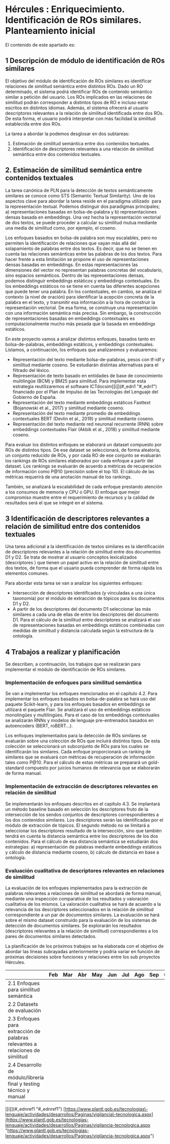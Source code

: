 # Hércules : Enriquecimiento. Identificación de ROs similares. Planteamiento inicial



El contenido de este apartado es:

## 1 Descripción de módulo de identificación de ROs similares

El objetivo del módulo de identificación de ROs similares es identificar relaciones de similitud semántica entre distintos ROs. Dado un RO determinado, el sistema podrá identificar ROs de contenido semántico similar a petición del usuario. Los ROs implicados en las relaciones de similitud podrán corresponder a distintos tipos de RO e incluso estar escritos en distintos idiomas. Además, el sistema ofrecerá al usuario descriptores relevantes a la relación de similitud identificada entre dos ROs. De esta forma, el usuario podrá interpretar con más facilidad la similitud establecida entre dos ROs.

La tarea a abordar la podemos desglosar en dos subtareas:

1. Estimación de similitud semántica entre dos contenidos textuales.
2. Identificación de descriptores relevantes a una relación de similitud semántica entre dos contenidos textuales.

## 2\. Estimación de similitud semántica entre contenidos textuales

La tarea canónica de PLN para la detección de textos semánticamente similares se conoce como STS (Semantic Textual Similarity). Uno de los aspectos clave para abordar la tarea reside en el paradigma utilizado  para la representación textual. Podemos distinguir dos paradigmas principales; a) representaciones basadas en bolsa\-de\-palabra y b) representaciones densas basada en embeddings. Una vez hecha la representación vectorial de dos textos, se puede proceder a calcular su similitud mutua mediante una media de similitud como, por ejemplo, el coseno.

Los enfoques basados en bolsa\-de palabra son muy escalables, pero no permiten la identificación de relaciones que vayan más allá del solapamiento de palabras entre dos textos. Es decir, que no se tienen en cuenta las relaciones semánticas entre las palabras de los dos textos. Para hacer frente a esta limitación se propone el uso de representaciones densas basadas en embeddings. En estas representaciones las dimensiones del vector no representan palabras concretas del vocabulario, sino espacios semánticos. Dentro de las representaciones densas, podemos distinguir embeddings estáticos y embeddings contextuales. En los embeddings estáticos no se tiene en cuenta las diferentes acepciones que puede tener una palabra. En los contextuales, en cambio, se analiza el contexto (a nivel de oración) para identificar la acepción concreta de la palabra en el texto, y transmitir esa información a la hora de construir la representación vectorial. De esa forma, se construye una representación con una información semántica más precisa. Sin embargo, la construcción de representaciones basadas en embeddings contextuales es computacionalmente mucho más pesada que la basada en embeddings estáticos.

En este proyecto vamos a analizar distintos enfoques, basados tanto en bolsa\-de\-palabras, embeddings estáticos, y embeddings contextuales. Listamos, a continuación, los enfoques que analizaremos y evaluaremos:

* Representación del texto mediante bolsa\-de\-palabras, pesos con tf\-idf y similitud mediante coseno. Se estudiarán distintas alternativas para el filtrado del léxico.
* Representación de texto basado en entidades de base de conocimiento multilingüe (BCM) y BM25 para similitud. Para implementar esta estrategia reutilizaremos el software ICTdocsim[\[i]](#_edn1 "#_edn1") financiado por el Plan de Impulso de las Tecnologías del Lenguaje del Gobierno de España.
* Representación del texto mediante embeddings estáticos Fasttext (Bojanowski et al., 2017\) y similitud mediante coseno.
* Representación del texto mediante promedio de embeddings contextuales BERT (Devlin et al., 2019\) y similitud mediante coseno.
* Representación del texto mediante red neuronal recurrente (RNN) sobre embeddings contextuales Flair (Akbik et al., 2018\) y similitud mediante coseno.

Para evaluar los distintos enfoques se elaborará un dataset compuesto por ROs de distintos tipos. De ese dataset se seleccionará, de forma aleatoria, un conjunto reducido de ROs, y por cada RO de ese conjunto se evaluarán los rankings de ROs similares elaborados por cada enfoque a partir del dataset. Los rankings se evaluarán de acuerdo a métricas de recuperación de información como P@10 (precisión sobre el top 10\). El cálculo de las métricas requerirá de una anotación manual de los rankings.

También, se analizará la escalabilidad de cada enfoque prestando atención a los consumos de memoria y CPU o GPU. El enfoque que mejor compromiso muestre entre el requerimiento de recursos y la calidad de resultados será el que se integré en el sistema.

## 3 Identificación de descriptores relevantes a relación de similitud entre dos contenidos textuales

Una tarea adicional a la identificación de textos similares es la identificación de descriptores relevantes a la relación de similitud entre dos documentos D1 y D2\. Se trata de mostrar al usuario conceptos lexicalizados (descriptores ) que tienen un papel activo en la relación de similitud entre dos textos, de forma que el usuario pueda comprender de forma rápida los elementos comunes.

Para abordar esta tarea se van a analizar los siguientes enfoques:

* Intersección de descriptores identificados (y vinculadas a una única taxonomía) por el módulo de extracción de tópicos para los documentos D1 y D2\.
* A partir de los descriptores del documento D1 seleccionar las más similares a cada una de ellas de entre los descriptores del documento D1\. Para el cálculo de la similitud entre descriptores se analizará el uso de representaciones basadas en embeddings estáticos combinadas con medidas de similitud y distancia calculada según la estructura de la ontología.

## 4 Trabajos a realizar y planificación

Se describen, a continuación, los trabajos que se realizarán para implementar el módulo de identificación de ROs similares.

### Implementación de enfoques para similitud semántica

Se van a implementar los enfoques mencionados en el capítulo 4\.2\. Para implementar los enfoques basados en bolsa\-de\-palabra se hará uso del paquete Scikit\-learn, y para los enfoques basados en embeddings se utilizará el paquete Flair. Se analizará el uso de embeddings estáticos monolingües y multilingües. Para el caso de los embeddings contextuales se analizarán RNNs y modelos de lenguaje pre\-entrenados basados en autoencoders (BERT, roBERT...).

Los enfoques implementados para la detección de ROs similares se evaluarán sobre una colección de ROs que incluirá distintos tipos. De esta colección se seleccionará un subconjunto de ROs para los cuales se identificarán los similares. Cada enfoque proporcionará un ranking de similares que se evaluará con métricas de recuperación de información tales como P@10\. Para el cálculo de estas métricas se preparará un gold\-standard compuesto por juicios humanos de relevancia que se elaborarán de forma manual.

### Implementación de extracción de descriptores relevantes en relación de similitud

Se implementarán los enfoques descritos en el capítulo 4\.3\. Se implantará un método baseline basado en selección los descriptores fruto de la intersección de los sendos conjuntos de descriptores correspondientes a los dos contenidos similares. Los descriptores serán las identificadas por el módulo de extracción de tópicos. El segundo método no se limitará a seleccionar los descriptores resultado de la intersección, sino que también tendrá en cuenta la distancia semántica entre los descriptores de los dos contenidos. Para el cálculo de esa distancia semántica se estudiarán dos estrategias: a) representación de palabras mediante embeddings estáticos y cálculo de distancia mediante coseno, b) cálculo de distancia en base a ontología.

### Evaluación cualitativa de descriptores relevantes en relaciones de similitud

La evaluación de los enfoques implementados para la extracción de palabras relevantes a relaciones de similitud se abordará de forma manual, mediante una inspección comparativa de los resultados y valoración cualitativa de los mismos. La valoración cualitativa se hará de acuerdo a la relevancia de los descriptores seleccionados en la relación de similitud correspondiente a un par de documentos similares. La evaluación se hará sobre el mismo dataset construido para la evaluación de los sistemas de detección de documentos similares. Se explorarán los resultados (descriptores relevantes a la relación de similitud) correspondientes a los pares de documentos similares detectados.

  


La planificación de los próximos trabajos se ha elaborada con el objetivo de abordar las líneas subrayadas anteriormente y podría variar en función de próximas decisiones sobre funciones y relaciones entre los sub proyectos Hércules.



|  | Feb | Mar | Abr | May | Jun | Jul | Ago | Sep | Oct | Nov |
| --- | --- | --- | --- | --- | --- | --- | --- | --- | --- | --- |
| 2\.1 Enfoques para similitud semántica |  |  |  |  |  |  |  |  |  |  |
| 2\.2 Datasets de evaluación |  |  |  |  |  |  |  |  |  |  |
| 2\.3 Enfoques para extracción de palabras relevantes a relaciones de similitud |  |  |  |  |  |  |  |  |  |  |
| 2\.4 Desarrollo de módulo/librería final y testing técnico y manual |  |  |  |  |  |  |  |  |  |  |

  


[\[i]](#_ednref1 "#_ednref1") [https://www.plantl.gob.es/tecnologias\-lenguaje/actividades/desarrollos/Paginas/vigilancia\-tecnologica.aspx](https://www.plantl.gob.es/tecnologias-lenguaje/actividades/desarrollos/Paginas/vigilancia-tecnologica.aspx "https://www.plantl.gob.es/tecnologias-lenguaje/actividades/desarrollos/Paginas/vigilancia-tecnologica.aspx")

  





